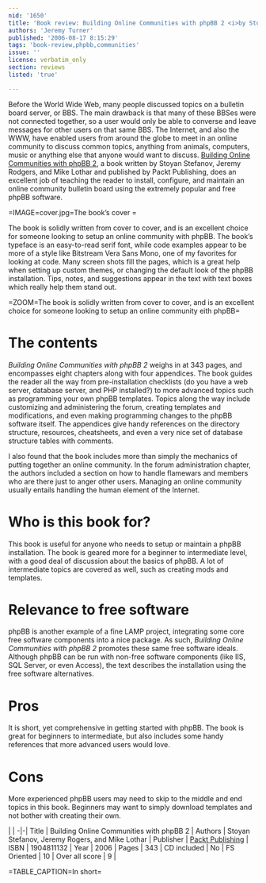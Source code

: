 ```yaml
---
nid: '1650'
title: 'Book review: Building Online Communities with phpBB 2 <i>by Stoyan Stefanov, Jeremy Rogers, and Mike Lothar</i>'
authors: 'Jeremy Turner'
published: '2006-08-17 8:15:29'
tags: 'book-review,phpbb,communities'
issue: ''
license: verbatim_only
section: reviews
listed: 'true'

---
```

Before the World Wide Web, many people discussed topics on a bulletin board server, or BBS. The main drawback is that many of these BBSes were not connected together, so a user would only be able to converse and leave messages for other users on that same BBS. The Internet, and also the WWW, have enabled users from around the globe to meet in an online community to discuss common topics, anything from animals, computers, music or anything else that anyone would want to discuss. [Building Online Communities with phpBB 2](http://www.packtpub.com/phpBB/book), a book written by Stoyan Stefanov, Jeremy Rodgers, and Mike Lothar and published by Packt Publishing, does an excellent job of teaching the reader to install, configure, and maintain an online community bulletin board using the extremely popular and free phpBB software.


=IMAGE=cover.jpg=The book’s cover =

The book is solidly written from cover to cover, and is an excellent choice for someone looking to setup an online community with phpBB. The book’s typeface is an easy-to-read serif font, while code examples appear to be more of a style like Bitstream Vera Sans Mono, one of my favorites for looking at code. Many screen shots fill the pages, which is a great help when setting up custom themes, or changing the default look of the phpBB installation. Tips, notes, and suggestions appear in the text with text boxes which really help them stand out.


=ZOOM=The book is solidly written from cover to cover, and is an excellent choice for someone looking to setup an online community eith phpBB=


# The contents

_Building Online Communities with phpBB 2_ weighs in at 343 pages, and encompasses eight chapters along with four appendices. The book guides the reader all the way from pre-installation checklists (do you have a web server, database server, and PHP installed?) to more advanced topics such as programming your own phpBB templates. Topics along the way include customizing and administering the forum, creating templates and modifications, and even making programming changes to the phpBB software itself. The appendices give handy references on the directory structure, resources, cheatsheets, and even a very nice set of database structure tables with comments.

I also found that the book includes more than simply the mechanics of putting together an online community. In the forum administration chapter, the authors included a section on how to handle flamewars and members who are there just to anger other users. Managing an online community usually entails handling the human element of the Internet.


# Who is this book for?

This book is useful for anyone who needs to setup or maintain a phpBB installation. The book is geared more for a beginner to intermediate level, with a good deal of discussion about the basics of phpBB. A lot of intermediate topics are covered as well, such as creating mods and templates.


# Relevance to free software

phpBB is another example of a fine LAMP project, integrating some core free software components into a nice package. As such, _Building Online Communities with phpBB 2_ promotes these same free software ideals. Although phpBB can be run with non-free software components (like IIS, SQL Server, or even Access), the text describes the installation using the free software alternatives.


# Pros

It is short, yet comprehensive in getting started with phpBB. The book is great for beginners to intermediate, but also includes some handy references that more advanced users would love.


# Cons

More experienced phpBB users may need to skip to the middle and end topics in this book. Beginners may want to simply download templates and not bother with creating their own.


 | |
-|-|
Title | Building Online Communities with phpBB 2 | 
Authors | Stoyan Stefanov, Jeremy Rogers, and Mike Lothar | 
Publisher | [Packt Publishing](http://www.packtpub.com) | 
ISBN | 1904811132 | 
Year | 2006 | 
Pages | 343 | 
CD included | No | 
FS Oriented | 10 | 
Over all score | 9 | 

=TABLE_CAPTION=In short=

